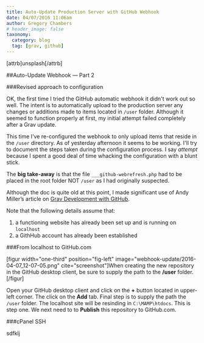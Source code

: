 ```yaml
---
title: Auto-Update Production Server with GitHub Webhook
date: 04/07/2016 11:06am
author: Gregory Chambers
# header_image: false
taxonomy:
  category: blog
  tag: [grav, github]
---
```


[attrb]unsplash[/attrb]

##Auto-Update Webhook &mdash; Part 2

###Revised approach to configuration

OK, the first time I tried the GitHub automatic webhook it didn't work out so well. The intent is to automatically upload to the production server any changes or additions made to items located in `/user` folder. Although it seemed to function properly at first, my initial attempt failed completely after a Grav update.

This time I&rsquo;ve re-configured the webhook to only upload items that reside in the `/user` directory. As of yesterday afternoon it seems to be working. I'll try to document the steps taken during the configuration process. I say _attempt_ because I spent a good deal of time whacking the configuration with a blunt stick.

The **big take-away** is that the file `___github-webrefresh.php` had to be placed in the root folder NOT `/user` as I had originally suspected.

Although the doc is quite old at this point, I made significant use of Andy Miller&rsquo;s article on [Grav Development with GitHub](https://getgrav.org/blog/developing-with-github-part-2).

Note that the following details assume that:
1. a functioning website has already been set up and is running on `localhost`
1. a GithHub account has already been established

###From localhost to GitHub.com

[figur width="one-third" position="fig-left" image="webhook-update/2016-04-07_12-07-05.png" cite="screenshot"]When creating the new repository in the GitHub desktop client, be sure to supply the path to the **/user** folder.[/figur]

Open your GitHub desktop client and click on the **+** button located in upper-left corner. The click on the **Add** tab. Final step is to supply the path the `/user` folder. The localhost site will be resinding in `C:\MAMP\htdocs`. This is step one. We next need to to **Publish** this repository to GitHub.com.

###cPanel SSH

sdfklj




